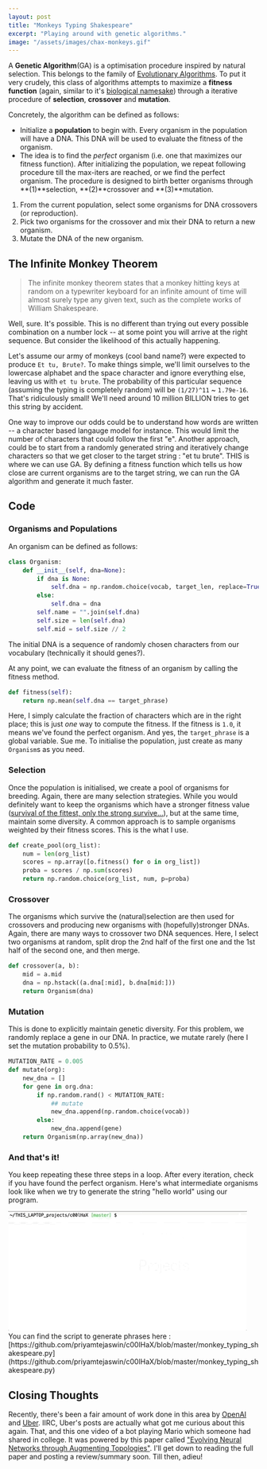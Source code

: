 ```yaml
---
layout: post
title: "Monkeys Typing Shakespeare"
excerpt: "Playing around with genetic algorithms."
image: "/assets/images/chax-monkeys.gif"
---
```


A **Genetic Algorithm**(GA) is a optimisation procedure inspired by natural selection. This belongs to the family of [Evolutionary Algorithms](https://en.wikipedia.org/wiki/Evolutionary_algorithm). To put it very crudely, this class of algorithms attempts to maximize a **fitness function** (again, similar to it's [biological namesake](https://en.wikipedia.org/wiki/Fitness_(biology))) through a iterative procedure of **selection**, **crossover** and **mutation**.

Concretely, the algorithm can be defined as follows:
- Initialize a **population** to begin with. Every organism in the population will have a DNA. This DNA will be used to evaluate the fitness of the organism.
- The idea is to find the *perfect* organism (i.e. one that maximizes our fitness function). After initializing the population, we repeat following procedure till the max-iters are reached, or we find the perfect organism. The procedure is designed to birth better organisms through **(1)**selection, **(2)**crossover and **(3)**mutation.
1. From the current population, select some organisms for DNA crossovers (or reproduction).
2. Pick two organisms for the crossover and mix their DNA to return a new organism.
3. Mutate the DNA of the new organism.

## The Infinite Monkey Theorem
> The infinite monkey theorem states that a monkey hitting keys at random on a typewriter keyboard for an infinite amount of time will almost surely type any given text, such as the complete works of William Shakespeare.

Well, sure. It's possible. This is no different than trying out every possible combination on a number lock -- at some point you will arrive at the right sequence. But consider the likelihood of this actually happening.

Let's assume our army of monkeys (cool band name?) were expected to produce `Et tu, Brute?`. To make things simple, we'll limit ourselves to the lowercase alphabet and the space character and ignore everything else, leaving us with `et tu brute`. The probability of this particular sequence (assuming the typing is completely random) will be `(1/27)^11` ~ `1.79e-16`. That's ridiculously small! We'll need around 10 million BILLION tries to get this string by accident.

One way to improve our odds could be to understand how words are written -- a character based langauge model for instance. This would limit the number of characters that could follow the first "e". Another approach, could be to start from a randomly generated string and iteratively change characters so that we get closer to the target string : "et tu brute". THIS is where we can use GA. By defining a fitness function which tells us how close are current organisms are to the target string, we can run the GA algorithm and generate it much faster.

## Code

### Organisms and Populations
An organism can be defined as follows:
```python
class Organism:
    def __init__(self, dna=None):
        if dna is None:
            self.dna = np.random.choice(vocab, target_len, replace=True)
        else:
            self.dna = dna
        self.name = "".join(self.dna)
        self.size = len(self.dna)
        self.mid = self.size // 2
```
The initial DNA is a sequence of randomly chosen characters from our vocabulary (technically it should genes?).

At any point, we can evaluate the fitness of an organism by calling the fitness method.
```python
def fitness(self):
    return np.mean(self.dna == target_phrase)
```
Here, I simply calculate the fraction of characters which are in the right place; this is just *one* way to compute the fitness. If the fitness is `1.0`, it means we've found the perfect organism. And yes, the `target_phrase` is a global variable. Sue me. To initialise the population, just create as many `Organism`s as you need.

### Selection
Once the population is initialised, we create a pool of organisms for breeding. Again, there are many selection strategies. While you would definitely want to keep the organisms which have a stronger fitness value ([survival of the fittest, only the strong survive...](https://www.youtube.com/watch?v=i9ZykEJuFrI)), but at the same time, maintain some diversity. A common approach is to sample organisms weighted by their fitness scores. This is the what I use.
```python
def create_pool(org_list):
    num = len(org_list)
    scores = np.array([o.fitness() for o in org_list])
    proba = scores / np.sum(scores)
    return np.random.choice(org_list, num, p=proba)
```

### Crossover
The organisms which survive the (natural)selection are then used for crossovers and producing new organisms with (hopefully)stronger DNAs. Again, there are many ways to crossover two DNA sequences. Here, I select two organisms at random, split drop the 2nd half of the first one and the 1st half of the second one, and then merge.
```python
def crossover(a, b):
    mid = a.mid
    dna = np.hstack((a.dna[:mid], b.dna[mid:]))
    return Organism(dna)
```

### Mutation
This is done to explicitly maintain genetic diversity. For this problem, we randomly replace a gene in our DNA. In practice, we mutate rarely (here I set the mutation probability to 0.5%).
```python
MUTATION_RATE = 0.005
def mutate(org):
    new_dna = []
    for gene in org.dna:
        if np.random.rand() < MUTATION_RATE:
            ## mutate
            new_dna.append(np.random.choice(vocab))
        else:
            new_dna.append(gene)
    return Organism(np.array(new_dna))
```

### And that's it!
You keep repeating these three steps in a loop. After every iteration, check if you have found the perfect organism. Here's what intermediate organisms look like when we try to generate the string "hello world" using our program.
<div class="post-image">
<img src="/assets/images/chax-monkeys.gif">
</div>
You can find the script to generate phrases here : [https://github.com/priyamtejaswin/c00lHaX/blob/master/monkey_typing_shakespeare.py](https://github.com/priyamtejaswin/c00lHaX/blob/master/monkey_typing_shakespeare.py)

## Closing Thoughts
Recently, there's been a fair amount of work done in this area by [OpenAI](https://blog.openai.com/evolution-strategies/) and [Uber](https://eng.uber.com/deep-neuroevolution/). IIRC, Uber's posts are actually what got me curious about this again. That, and this one video of a bot playing Mario which someone had shared in college. It was powered by this paper called ["Evolving Neural Networks through Augmenting Topologies"](http://nn.cs.utexas.edu/downloads/papers/stanley.ec02.pdf). I'll get down to reading the full paper and posting a review/summary soon. Till then, adieu!